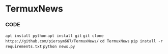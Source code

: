 # TermuxNews
### CODE ###
`apt install python`
`apt install git`
`git clone https://github.com/piersym667/TermuxNews/`
`cd TermuxNews`
`pip install -r requirements.txt`
`python news.py`

